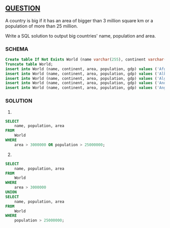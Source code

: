 ## [QUESTION](https://leetcode.com/problems/big-countries/)
A country is big if it has an area of bigger than 3 million square km or a population of more than 25 million.<br>

Write a SQL solution to output big countries' name, population and area.

### SCHEMA
```SQL
Create table If Not Exists World (name varchar(255), continent varchar(255), area int, population bigint, gdp bigint);
Truncate table World;
insert into World (name, continent, area, population, gdp) values ('Afghanistan', 'Asia', 652230, 25500100, 20343000000);
insert into World (name, continent, area, population, gdp) values ('Albania', 'Europe', 28748, 2831741, 12960000000);
insert into World (name, continent, area, population, gdp) values ('Algeria', 'Africa', 2381741, 37100000, 188681000000);
insert into World (name, continent, area, population, gdp) values ('Andorra', 'Europe', 468, 78115, 3712000000);
insert into World (name, continent, area, population, gdp) values ('Angola', 'Africa', 1246700, 20609294, 100990000000);
```

### SOLUTION
1.
```SQL
SELECT
    name, population, area
FROM
    World
WHERE
    area > 3000000 OR population > 25000000;
```

2.
```SQL
SELECT
    name, population, area
FROM
    World
WHERE
    area > 3000000
UNION
SELECT
    name, population, area
FROM
    World
WHERE
    population > 25000000;
```